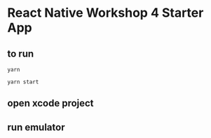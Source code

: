 # React Native Workshop 4 Starter App

## to run

```
yarn 

yarn start

```

## open xcode project

## run emulator
